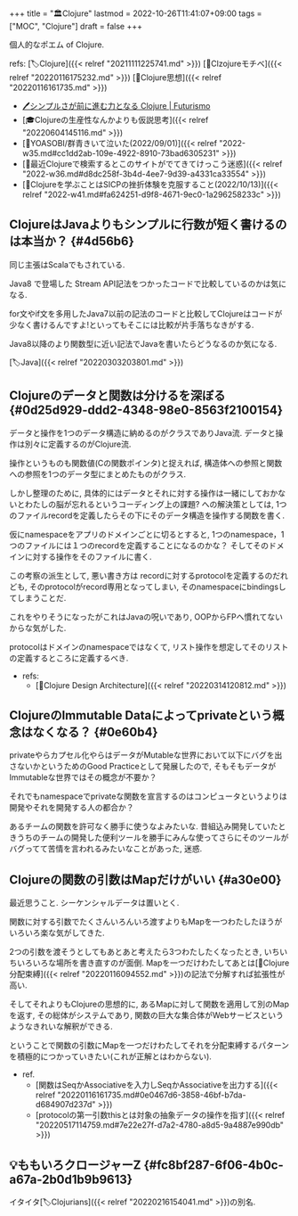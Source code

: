 +++
title = "🏛Clojure"
lastmod = 2022-10-26T11:41:07+09:00
tags = ["MOC", "Clojure"]
draft = false
+++

個人的なポエム of Clojure.

refs: [🏷Clojure]({{< relref "20211111225741.md" >}}) [📝Clzojureモチベ]({{< relref "20220116175232.md" >}}) [📝Clojure思想]({{< relref "20220116161735.md" >}})

-   [🖊シンプルさが前に進む力となる Clojure | Futurismo](https://futurismo.biz/archives/4649/)
-   [🎓Clojureの生産性なんかよりも仮説思考]({{< relref "20220604145116.md" >}})
-   [💭YOASOBI/群青きいて泣いた(2022/09/01)]({{< relref "2022-w35.md#cc1dd2ab-109e-4922-8910-73bad6305231" >}})
-   [💭最近Clojureで検索するとこのサイトがでてきてけっこう迷惑]({{< relref "2022-w36.md#d8dc258f-3b4d-4ee7-9d39-a4331ca33554" >}})
-   [💭Clojureを学ぶことはSICPの挫折体験を克服すること(2022/10/13)]({{< relref "2022-w41.md#fa624251-d9f8-4671-9ec0-1a296258233c" >}})


## ClojureはJavaよりもシンプルに行数が短く書けるのは本当か？ {#4d56b6}

同じ主張はScalaでもされている.

Java8 で登場した Stream API記法をつかったコードで比較しているのかは気になる.

for文やif文を多用したJava7以前の記法のコードと比較してClojureはコードが少なく書けるんですよ!といってもそこには比較が片手落ちなきがする.

Java8以降のより関数型に近い記法でJavaを書いたらどうなるのか気になる.

[🏷Java]({{< relref "20220303203801.md" >}})


## Clojureのデータと関数は分けるを深ぼる {#0d25d929-ddd2-4348-98e0-8563f2100154}

データと操作を1つのデータ構造に納めるのがクラスでありJava流. データと操作は別々に定義するのがClojure流.

操作というものも関数値(Cの関数ポインタ)と捉えれば, 構造体への参照と関数への参照を1つのデータ型にまとめたものがクラス.

しかし整理のために, 具体的にはデータとそれに対する操作は一緒にしておかないとわたしの脳が忘れるというコーディング上の課題? への解決策としては, 1つのファイルrecordを定義したらその下にそのデータ構造を操作する関数を書く.

仮にnamespaceをアプリのドメインごとに切るとすると, 1つのnamespace，1つのファイルには１つのrecordを定義することになるのかな？ そしてそのドメインに対する操作をそのファイルに書く.

この考察の派生として, 悪い書き方は recordに対するprotocolを定義するのだれども, そのprotocolがrecord専用となってしまい, そのnamespaceにbindingsしてしまうことだ.

これをやりそうになったがこれはJavaの呪いであり, OOPからFPへ慣れてないからな気がした.

protocolはドメインのnamespaceではなくて, リスト操作を想定してそのリストの定義するところに定義するべき.

-   refs:
    -   [📝Clojure Design Architecture]({{< relref "20220314120812.md" >}})


## ClojureのImmutable Dataによってprivateという概念はなくなる？ {#0e60b4}

privateやらカプセル化やらはデータがMutableな世界において以下にバグを出さないかというためのGood Practiceとして発展したので, そもそもデータがImmutableな世界ではその概念が不要か？

それでもnamespaceでprivateな関数を宣言するのはコンピュータというよりは開発やそれを開発する人の都合か？

あるチームの関数を許可なく勝手に使うなよみたいな. 昔組込み開発していたときうちのチームの開発した便利ツールを勝手にみんな使ってさらにそのツールがバグってて苦情を言われるみたいなことがあった, 迷惑.


## Clojureの関数の引数はMapだけがいい {#a30e00}

最近思うこと. シーケンシャルデータは置いとく.

関数に対する引数でたくさんいろんいろ渡すよりもMapを一つわたしたほうがいろいろ楽な気がしてきた.

2つの引数を渡そうとしてもあとあと考えたら3つわたしたくなったとき, いちいちいろいろな場所を書き直すのが面倒. Mapを一つだけわたしてあとは[📝Clojure分配束縛]({{< relref "20220116094552.md" >}})の記法で分解すれば拡張性が高い.

そしてそれよりもClojureの思想的に, あるMapに対して関数を適用して別のMapを返す, その総体がシステムであり, 関数の巨大な集合体がWebサービスというようなきれいな解釈ができる.

ということで関数の引数にMapを一つだけわたしてそれを分配束縛するパターンを積極的につかっていきたい(これが正解とはわからない).

-   ref.
    -   [関数はSeqかAssociativeを入力しSeqかAssociativeを出力する]({{< relref "20220116161735.md#0e0467d6-3858-46bf-b7da-d684907d237d" >}})
    -   [protocolの第一引数thisとは対象の抽象データの操作を指す]({{< relref "20220517114759.md#7e22e27f-d7a2-4780-a8d5-9a4887e990db" >}})


## 💡ももいろクロージャーZ {#fc8bf287-6f06-4b0c-a67a-2b0d1b9b9613}

イタイタ[🏷Clojurians]({{< relref "20220216154041.md" >}})の別名.
